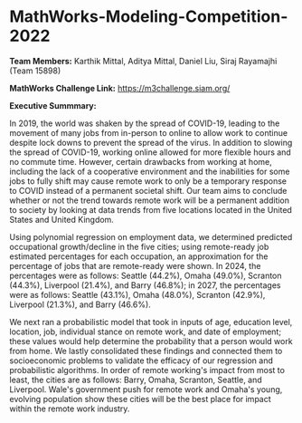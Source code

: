 # MathWorks-Modeling-Competition-2022
**Team Members:** Karthik Mittal, Aditya Mittal, Daniel Liu, Siraj Rayamajhi (Team 15898)

**MathWorks Challenge Link:** https://m3challenge.siam.org/

**Executive Summmary:**

In 2019, the world was shaken by the spread of COVID-19, leading to the movement of many jobs from in-person to online to allow work to continue despite lock downs to prevent the spread of the virus. In addition to slowing the spread of COVID-19, working online allowed for more flexible hours and no commute time. However, certain drawbacks from working at home, including the lack of a cooperative environment and the inabilities for some jobs to fully shift may cause remote work to only be a temporary response to COVID instead of a permanent societal shift. Our team aims to conclude whether or not the trend towards remote work will be a permanent addition to society by looking at data trends from five locations located in the United States and United Kingdom.

Using polynomial regression on employment data, we determined predicted occupational growth/decline in the five cities; using remote-ready job estimated percentages for each occupation, an approximation for the percentage of jobs that are remote-ready were shown. In 2024, the percentages were as follows: Seattle (44.2%), Omaha (49.0%), Scranton (44.3%), Liverpool (21.4%), and Barry (46.8%); in 2027, the percentages were as follows: Seattle (43.1%), Omaha (48.0%), Scranton (42.9%), Liverpool (21.3%), and Barry (46.6%).

We next ran a probabilistic model that took in inputs of age, education level, location, job, individual stance on remote work, and date of employment; these values would help determine the probability that a person would work from home. We lastly consolidated these findings and connected them to socioeconomic problems to validate the efficacy of our regression and probabilistic algorithms. In order of remote working's impact from most to least, the cities are as follows: Barry, Omaha, Scranton, Seattle, and Liverpool. Wale's government push for remote work and Omaha's young, evolving population show these cities will be the best place for impact within the remote work industry. 
